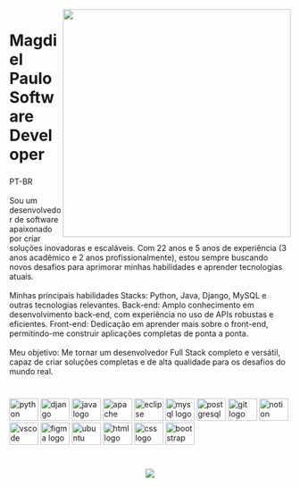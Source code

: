 <img align="right" height="408" src=""/>

### 

<h1 align="left">Magdiel Paulo<br>Software Developer</h1>

### 

<p align="left">PT-BR<br><br>Sou um desenvolvedor de software apaixonado por criar soluções inovadoras e escaláveis. Com 22 anos e 5 anos de experiência (3 anos acadêmico e 2 anos profissionalmente), estou sempre buscando novos desafios para aprimorar minhas habilidades e aprender tecnologias atuais.<br><br>Minhas principais habilidades Stacks: Python, Java, Django, MySQL e outras tecnologias relevantes. Back-end: Amplo conhecimento em desenvolvimento back-end, com experiência no uso de APIs robustas e eficientes. Front-end: Dedicação em aprender mais sobre o front-end, permitindo-me construir aplicações completas de ponta a ponta.<br><br>Meu objetivo: Me tornar um desenvolvedor Full Stack completo e versátil, capaz de criar soluções completas e de alta qualidade para os desafios do mundo real.</p>

### 

<br clear="both">

<div align="left">
  <img src="https://cdn.jsdelivr.net/gh/devicons/devicon/icons/python/python-original.svg" height="40" width="52" alt="python logo" />
  <img src="https://cdn.jsdelivr.net/gh/devicons/devicon@latest/icons/django/django-plain.svg" height="40" width="52" alt="django logo" />
  <img src="https://cdn.jsdelivr.net/gh/devicons/devicon/icons/java/java-original.svg" height="40" width="52" alt="java logo" />
  <img src="https://cdn.jsdelivr.net/gh/devicons/devicon@latest/icons/apache/apache-original.svg" height="40" width="52" alt="apache logo" />
  <img src="https://cdn.jsdelivr.net/gh/devicons/devicon@latest/icons/eclipse/eclipse-original.svg" height="40" width="52" alt="eclipse logo" />
  <img src="https://cdn.jsdelivr.net/gh/devicons/devicon/icons/mysql/mysql-original.svg" height="40" width="52" alt="mysql logo" />
  <img src="https://cdn.jsdelivr.net/gh/devicons/devicon@latest/icons/postgresql/postgresql-original.svg" height="40" width="52" alt="postgresql logo" />
  <img src="https://cdn.jsdelivr.net/gh/devicons/devicon/icons/git/git-original.svg" height="40" width="52" alt="git logo" />
  <img src="https://cdn.jsdelivr.net/gh/devicons/devicon@latest/icons/notion/notion-original.svg" height="40" width="52" alt="notion logo" />
  <img src="https://cdn.jsdelivr.net/gh/devicons/devicon@latest/icons/vscode/vscode-original.svg" height="40" width="52" alt="vscode logo" />
  <img src="https://cdn.jsdelivr.net/gh/devicons/devicon@latest/icons/figma/figma-original.svg" height="40" width="52" alt="figma logo" />
  <img src="https://cdn.jsdelivr.net/gh/devicons/devicon@latest/icons/ubuntu/ubuntu-original.svg" height="40" width="52" alt="ubuntu logo" />
  <img src="https://cdn.jsdelivr.net/gh/devicons/devicon@latest/icons/html5/html5-original.svg" height="40" width="52" alt="html logo" />   
  <img src="https://cdn.jsdelivr.net/gh/devicons/devicon@latest/icons/css3/css3-original.svg" height="40" width="52" alt="css logo" />
  <img src="https://cdn.jsdelivr.net/gh/devicons/devicon@latest/icons/bootstrap/bootstrap-original.svg" height="40" width="52" alt="bootstrap logo" />
          
                 
          
      
          
          
</div>


### 

<br clear="both">

<div align="center">
<img src="[https://profile-counter.glitch.me/jhonataT/count.svg?"](https://profile-counter.glitch.me/jhonataT/count.svg?%22)  />
</div>
